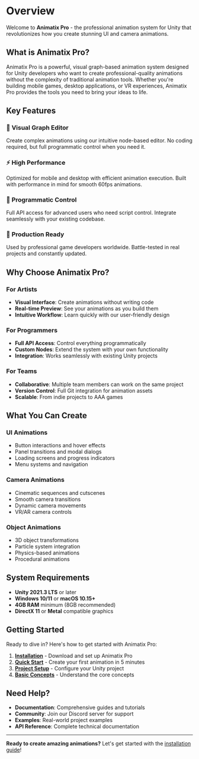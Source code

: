 # Overview

Welcome to **Animatix Pro** - the professional animation system for Unity that revolutionizes how you create stunning UI and camera animations.

## What is Animatix Pro?

Animatix Pro is a powerful, visual graph-based animation system designed for Unity developers who want to create professional-quality animations without the complexity of traditional animation tools. Whether you're building mobile games, desktop applications, or VR experiences, Animatix Pro provides the tools you need to bring your ideas to life.

## Key Features

### 🎨 **Visual Graph Editor**
Create complex animations using our intuitive node-based editor. No coding required, but full programmatic control when you need it.

### ⚡ **High Performance**
Optimized for mobile and desktop with efficient animation execution. Built with performance in mind for smooth 60fps animations.

### 🔧 **Programmatic Control**
Full API access for advanced users who need script control. Integrate seamlessly with your existing codebase.

### 🎯 **Production Ready**
Used by professional game developers worldwide. Battle-tested in real projects and constantly updated.

## Why Choose Animatix Pro?

### **For Artists**
- **Visual Interface**: Create animations without writing code
- **Real-time Preview**: See your animations as you build them
- **Intuitive Workflow**: Learn quickly with our user-friendly design

### **For Programmers**
- **Full API Access**: Control everything programmatically
- **Custom Nodes**: Extend the system with your own functionality
- **Integration**: Works seamlessly with existing Unity projects

### **For Teams**
- **Collaborative**: Multiple team members can work on the same project
- **Version Control**: Full Git integration for animation assets
- **Scalable**: From indie projects to AAA games

## What You Can Create

### **UI Animations**
- Button interactions and hover effects
- Panel transitions and modal dialogs
- Loading screens and progress indicators
- Menu systems and navigation

### **Camera Animations**
- Cinematic sequences and cutscenes
- Smooth camera transitions
- Dynamic camera movements
- VR/AR camera controls

### **Object Animations**
- 3D object transformations
- Particle system integration
- Physics-based animations
- Procedural animations

## System Requirements

- **Unity 2021.3 LTS** or later
- **Windows 10/11** or **macOS 10.15+**
- **4GB RAM** minimum (8GB recommended)
- **DirectX 11** or **Metal** compatible graphics

## Getting Started

Ready to dive in? Here's how to get started with Animatix Pro:

1. **[Installation](installation)** - Download and set up Animatix Pro
2. **[Quick Start](quick-start)** - Create your first animation in 5 minutes
3. **[Project Setup](project-setup)** - Configure your Unity project
4. **[Basic Concepts](basic-concepts)** - Understand the core concepts

## Need Help?

- **Documentation**: Comprehensive guides and tutorials
- **Community**: Join our Discord server for support
- **Examples**: Real-world project examples
- **API Reference**: Complete technical documentation

---

**Ready to create amazing animations?** Let's get started with the [installation guide](installation)!
